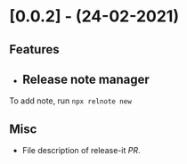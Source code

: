 
[//]: # (s-0.0.2)
  
# [0.0.2] - (24-02-2021)

## Features
* ## Release note manager
To add note, run `npx relnote new`

## Misc
* File description of release-it *PR*.

[//]: # (e-0.0.2)


